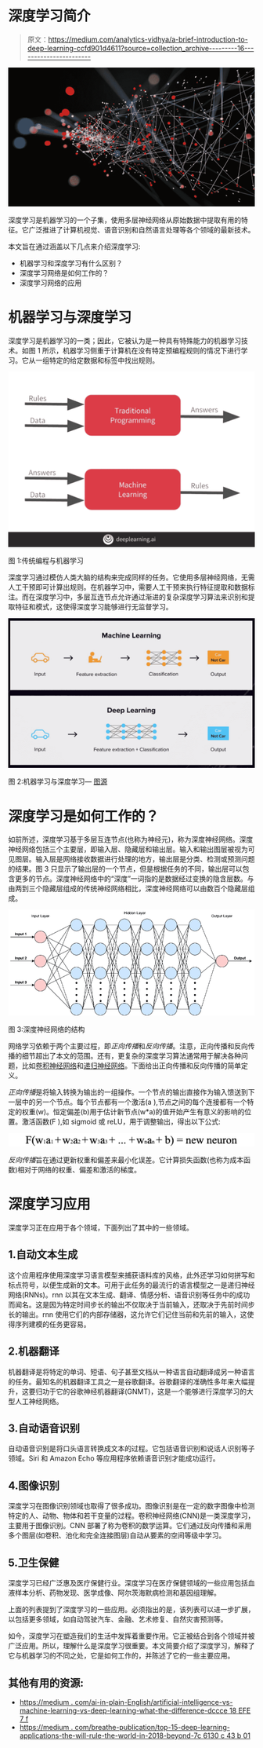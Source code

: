# 深度学习简介

> 原文：<https://medium.com/analytics-vidhya/a-brief-introduction-to-deep-learning-ccfd901d4611?source=collection_archive---------16----------------------->

![](img/052e4763e7162c29d5a15c38539736ad.png)

深度学习是机器学习的一个子集，使用多层神经网络从原始数据中提取有用的特征。它广泛推进了计算机视觉、语音识别和自然语言处理等各个领域的最新技术。

本文旨在通过涵盖以下几点来介绍深度学习:

*   机器学习和深度学习有什么区别？
*   深度学习网络是如何工作的？
*   深度学习网络的应用

# 机器学习与深度学习

深度学习是机器学习的一类；因此，它被认为是一种具有特殊能力的机器学习技术。如图 1 所示，机器学习侧重于计算机在没有特定预编程规则的情况下进行学习。它从一组特定的给定数据和标签中找出规则。

![](img/688e08a192765921b566218f966e0b74.png)

图 1:传统编程与机器学习

深度学习通过模仿人类大脑的结构来完成同样的任务。它使用多层神经网络，无需人工干预即可计算出规则。在机器学习中，需要人工干预来执行特征提取和数据标注。而在深度学习中，多层互连节点允许通过渐进的复杂深度学习算法来识别和提取特征和模式，这使得深度学习能够进行无监督学习。

![](img/de3b1816e8584e73d8ecd591febd11a8.png)

图 2:机器学习与深度学习— [图源](https://serokell.io/blog/ai-ml-dl-difference)

# 深度学习是如何工作的？

如前所述，深度学习基于多层互连节点(也称为神经元)，称为深度神经网络。深度神经网络包括三个主要层，即输入层、隐藏层和输出层。输入和输出图层被视为可见图层。输入层是网络接收数据进行处理的地方，输出层是分类、检测或预测问题的结果。图 3 只显示了输出层的一个节点，但是根据任务的不同，输出层可以包含更多的节点。深度神经网络中的“深度”一词指的是数据经过变换的隐含层数。与由两到三个隐藏层组成的传统神经网络相比，深度神经网络可以由数百个隐藏层组成。

![](img/6a918a7a698b16645a05b164675863f7.png)

图 3:深度神经网络的结构

网络学习依赖于两个主要过程，即*正向传播*和*反向传播*。注意，正向传播和反向传播的细节超出了本文的范围。还有，更复杂的深度学习算法通常用于解决各种问题，比如[卷积神经网络](https://towardsdatascience.com/a-comprehensive-guide-to-convolutional-neural-networks-the-eli5-way-3bd2b1164a53)和[递归神经网络](https://towardsdatascience.com/recurrent-neural-networks-d4642c9bc7ce)。下面给出正向传播和反向传播的简单定义。

*正向传播*是将输入转换为输出的一组操作。一个节点的输出直接作为输入馈送到下一层中的另一个节点。每个节点都有一个激活(a ),节点之间的每个连接都有一个特定的权重(w)。恒定偏差(b)用于估计新节点(w*a)的值开始产生有意义的影响的位置。激活函数(F ),如 sigmoid 或 reLU，用于调整输出，得出以下公式:

![](img/37b1e1f5f2105adbee29854d29a8b760.png)

*反向传播*旨在通过更新权重和偏差来最小化误差。它计算损失函数(也称为成本函数)相对于网络的权重、偏差和激活的梯度。

# 深度学习应用

深度学习正在应用于各个领域，下面列出了其中的一些领域。

## 1.自动文本生成

这个应用程序使用深度学习语言模型来捕获语料库的风格，此外还学习如何拼写和标点符号，以便生成新的文本。可用于此任务的最流行的语言模型之一是递归神经网络(RNNs)。rnn 以其在文本生成、翻译、情感分析、语音识别等任务中的成功而闻名。这是因为特定时间步长的输出不仅取决于当前输入，还取决于先前时间步长的输出。rnn 使用它们的内部存储器，这允许它们记住当前和先前的输入，这使得序列建模的任务更容易。

## 2.机器翻译

机器翻译是将特定的单词、短语、句子甚至文档从一种语言自动翻译成另一种语言的任务。最知名的机器翻译工具之一是谷歌翻译。谷歌翻译的准确性多年来大幅提升，这要归功于它的谷歌神经机器翻译(GNMT)，这是一个能够进行深度学习的大型人工神经网络。

## 3.自动语音识别

自动语音识别是将口头语言转换成文本的过程。它包括语音识别和说话人识别等子领域。Siri 和 Amazon Echo 等应用程序依赖语音识别才能成功运行。

## 4.图像识别

深度学习在图像识别领域也取得了很多成功。图像识别是在一定的数字图像中检测特定的人、动物、物体和若干变量的过程。卷积神经网络(CNN)是一类深度学习，主要用于图像识别。CNN 部署了称为卷积的数学运算。它们通过反向传播和采用多个图层(如卷积、池化和完全连接图层)自动从要素的空间等级中学习。

## 5.卫生保健

深度学习已经广泛惠及医疗保健行业。深度学习在医疗保健领域的一些应用包括血液样本分析、药物发现、医学成像、阿尔茨海默病检测和基因组理解。

上面的列表提到了深度学习的一些应用。必须指出的是，该列表可以进一步扩展，以包括更多领域，如自动驾驶汽车、金融、艺术修复、自然灾害预测等。

如今，深度学习在塑造我们的生活中发挥着重要作用。它正被结合到各个领域并被广泛应用。所以，理解什么是深度学习很重要。本文简要介绍了深度学习，解释了它与机器学习的不同之处，它是如何工作的，并陈述了它的一些主要应用。

## 其他有用的资源:

*   [https://medium . com/ai-in-plain-English/artificial-intelligence-vs-machine-learning-vs-deep-learning-what-the-difference-dccce 18 EFE 7 f](/ai-in-plain-english/artificial-intelligence-vs-machine-learning-vs-deep-learning-whats-the-difference-dccce18efe7f)
*   [https://medium . com/breathe-publication/top-15-deep-learning-applications-the-will-rule-the-world-in-2018-beyond-7c 6130 c 43 b 01](/breathe-publication/top-15-deep-learning-applications-that-will-rule-the-world-in-2018-and-beyond-7c6130c43b01)